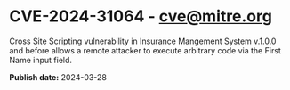 # CVE-2024-31064 - cve@mitre.org

Cross Site Scripting vulnerability in Insurance Mangement System v.1.0.0 and before allows a remote attacker to execute arbitrary code via the First Name input field.

**Publish date:** 2024-03-28
